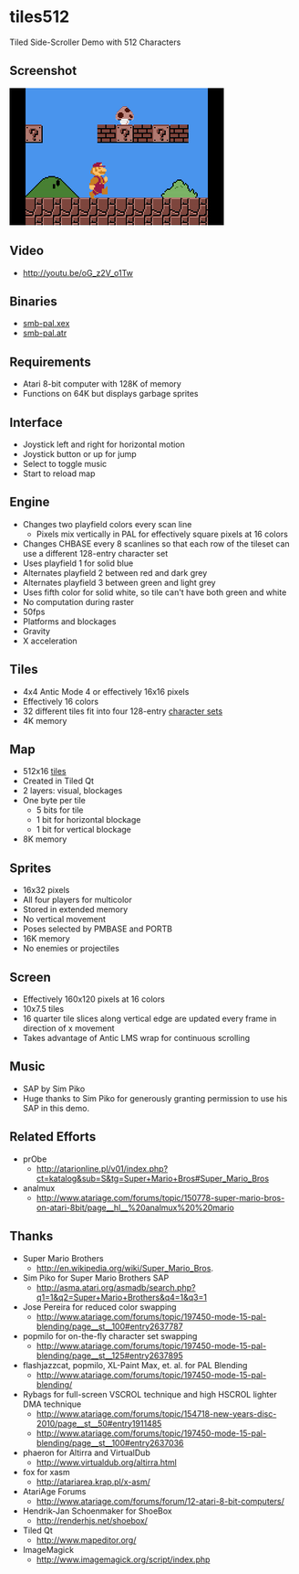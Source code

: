 tiles512
========

Tiled Side-Scroller Demo with 512 Characters

Screenshot
----------

[![tiles](https://github.com/lybrown/tiles512/raw/master/screenshots/smb.png)](https://github.com/lybrown/tiles512/blob/master/screenshots/smb.png)

Video
-----

* http://youtu.be/oG_z2V_o1Tw

Binaries
--------

* [smb-pal.xex](https://github.com/lybrown/tiles512/raw/master/binaries/smb-pal.xex)
* [smb-pal.atr](https://github.com/lybrown/tiles512/raw/master/binaries/smb-pal.atr)

Requirements
------------

* Atari 8-bit computer with 128K of memory
* Functions on 64K but displays garbage sprites

Interface
---------

* Joystick left and right for horizontal motion
* Joystick button or up for jump
* Select to toggle music
* Start to reload map

Engine
------

* Changes two playfield colors every scan line
  * Pixels mix vertically in PAL for effectively square pixels at 16 colors
* Changes CHBASE every 8 scanlines so that each row of the tileset can use a
  different 128-entry character set
* Uses playfield 1 for solid blue
* Alternates playfield 2 between red and dark grey
* Alternates playfield 3 between green and light grey
* Uses fifth color for solid white, so tile can't have both green and white
* No computation during raster
* 50fps
* Platforms and blockages
* Gravity
* X acceleration

Tiles
-----

* 4x4 Antic Mode 4 or effectively 16x16 pixels
* Effectively 16 colors
* 32 different tiles fit into four 128-entry
  [character sets](https://github.com/lybrown/tiles512/raw/master/tileset-fullcolor.png)
* 4K memory

Map
---

* 512x16 [tiles](https://github.com/lybrown/tiles512/blob/master/screenshots/level.png)
* Created in Tiled Qt
* 2 layers: visual, blockages
* One byte per tile
  * 5 bits for tile
  * 1 bit for horizontal blockage
  * 1 bit for vertical blockage
* 8K memory

Sprites
-------

* 16x32 pixels
* All four players for multicolor
* Stored in extended memory
* No vertical movement
* Poses selected by PMBASE and PORTB
* 16K memory
* No enemies or projectiles

Screen
------

* Effectively 160x120 pixels at 16 colors
* 10x7.5 tiles
* 16 quarter tile slices along vertical edge are updated every frame in direction of x movement
* Takes advantage of Antic LMS wrap for continuous scrolling

Music
-----

* SAP by Sim Piko
* Huge thanks to Sim Piko for generously granting permission to use his SAP in this demo.

Related Efforts
---------------

* prObe
  * http://atarionline.pl/v01/index.php?ct=katalog&sub=S&tg=Super+Mario+Bros#Super_Mario_Bros
* analmux
  * http://www.atariage.com/forums/topic/150778-super-mario-bros-on-atari-8bit/page__hl__%20analmux%20%20mario

Thanks
------

* Super Mario Brothers
  * http://en.wikipedia.org/wiki/Super_Mario_Bros.
* Sim Piko for Super Mario Brothers SAP
  * http://asma.atari.org/asmadb/search.php?q1=1&q2=Super+Mario+Brothers&q4=1&q3=1
* Jose Pereira for reduced color swapping
  * http://www.atariage.com/forums/topic/197450-mode-15-pal-blending/page__st__100#entry2637787
* popmilo for on-the-fly character set swapping
  * http://www.atariage.com/forums/topic/197450-mode-15-pal-blending/page__st__125#entry2637895
* flashjazzcat, popmilo, XL-Paint Max, et. al. for PAL Blending
  * http://www.atariage.com/forums/topic/197450-mode-15-pal-blending/
* Rybags for full-screen VSCROL technique and high HSCROL lighter DMA technique
  * http://www.atariage.com/forums/topic/154718-new-years-disc-2010/page__st__50#entry1911485
  * http://www.atariage.com/forums/topic/197450-mode-15-pal-blending/page__st__100#entry2637036
* phaeron for Altirra and VirtualDub
  * http://www.virtualdub.org/altirra.html
* fox for xasm
  * http://atariarea.krap.pl/x-asm/
* AtariAge Forums
  * http://www.atariage.com/forums/forum/12-atari-8-bit-computers/
* Hendrik-Jan Schoenmaker for ShoeBox
  * http://renderhjs.net/shoebox/
* Tiled Qt
  * http://www.mapeditor.org/
* ImageMagick
  * http://www.imagemagick.org/script/index.php
